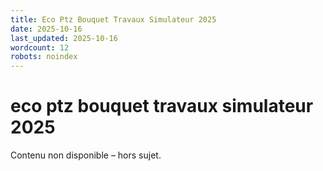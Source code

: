 ```yaml
---
title: Eco Ptz Bouquet Travaux Simulateur 2025
date: 2025-10-16
last_updated: 2025-10-16
wordcount: 12
robots: noindex
---
```


# eco ptz bouquet travaux simulateur 2025

Contenu non disponible – hors sujet.